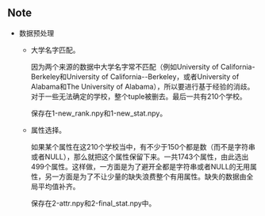 ## Note

*   数据预处理

    *   大学名字匹配。

        因为两个来源的数据中大学名字常不匹配（例如University of California-Berkeley和University of California--Berkeley，或者University of Alabama和The University of Alabama），所以要进行基于经验的消歧。对于一些无法确定的学校，整个tuple被删去。最后一共有210个学校。

        保存在1-new_rank.npy和1-new_stat.npy。

    *   属性选择。

        如果某个属性在这210个学校当中，有不少于150个都是数（而不是字符串或者NULL），那么就把这个属性保留下来。一共1743个属性，由此选出499个属性。这样做，一方面是为了避开全都是字符串或者NULL的无用属性，另一方面是为了不让少量的缺失浪费整个有用属性。缺失的数据由全局平均值补齐。

        保存在2-attr.npy和2-final_stat.npy中。